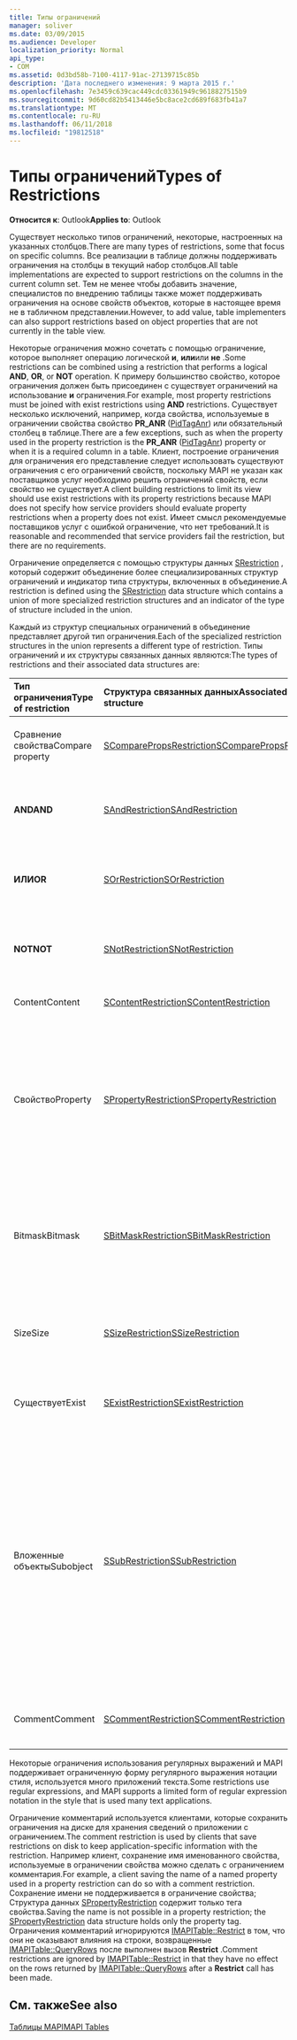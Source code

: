 ```yaml
---
title: Типы ограничений
manager: soliver
ms.date: 03/09/2015
ms.audience: Developer
localization_priority: Normal
api_type:
- COM
ms.assetid: 0d3bd58b-7100-4117-91ac-27139715c85b
description: 'Дата последнего изменения: 9 марта 2015 г.'
ms.openlocfilehash: 7e3459c639cac449cdc03361949c9618827515b9
ms.sourcegitcommit: 9d60cd82b5413446e5bc8ace2cd689f683fb41a7
ms.translationtype: MT
ms.contentlocale: ru-RU
ms.lasthandoff: 06/11/2018
ms.locfileid: "19812518"
---
```

# <a name="types-of-restrictions"></a><span data-ttu-id="184b7-103">Типы ограничений</span><span class="sxs-lookup"><span data-stu-id="184b7-103">Types of Restrictions</span></span>

  
  
<span data-ttu-id="184b7-104">**Относится к**: Outlook</span><span class="sxs-lookup"><span data-stu-id="184b7-104">**Applies to**: Outlook</span></span> 
  
<span data-ttu-id="184b7-105">Существует несколько типов ограничений, некоторые, настроенных на указанных столбцов.</span><span class="sxs-lookup"><span data-stu-id="184b7-105">There are many types of restrictions, some that focus on specific columns.</span></span> <span data-ttu-id="184b7-106">Все реализации в таблице должны поддерживать ограничения на столбцы в текущий набор столбцов.</span><span class="sxs-lookup"><span data-stu-id="184b7-106">All table implementations are expected to support restrictions on the columns in the current column set.</span></span> <span data-ttu-id="184b7-107">Тем не менее чтобы добавить значение, специалистов по внедрению таблицы также может поддерживать ограничения на основе свойств объектов, которые в настоящее время не в табличном представлении.</span><span class="sxs-lookup"><span data-stu-id="184b7-107">However, to add value, table implementers can also support restrictions based on object properties that are not currently in the table view.</span></span>
  
<span data-ttu-id="184b7-108">Некоторые ограничения можно сочетать с помощью ограничение, которое выполняет операцию логической **и**, **или**или **не** .</span><span class="sxs-lookup"><span data-stu-id="184b7-108">Some restrictions can be combined using a restriction that performs a logical **AND**, **OR**, or **NOT** operation.</span></span> <span data-ttu-id="184b7-109">К примеру большинство свойство, которое ограничения должен быть присоединен с существует ограничений на использование **и** ограничения.</span><span class="sxs-lookup"><span data-stu-id="184b7-109">For example, most property restrictions must be joined with exist restrictions using **AND** restrictions.</span></span> <span data-ttu-id="184b7-110">Существует несколько исключений, например, когда свойства, используемые в ограничении свойства свойство **PR_ANR** ([PidTagAnr](pidtaganr-canonical-property.md)) или обязательный столбец в таблице.</span><span class="sxs-lookup"><span data-stu-id="184b7-110">There are a few exceptions, such as when the property used in the property restriction is the **PR_ANR** ([PidTagAnr](pidtaganr-canonical-property.md)) property or when it is a required column in a table.</span></span> <span data-ttu-id="184b7-111">Клиент, построение ограничения для ограничения его представление следует использовать существуют ограничения с его ограничений свойств, поскольку MAPI не указан как поставщиков услуг необходимо решить ограничений свойств, если свойство не существует.</span><span class="sxs-lookup"><span data-stu-id="184b7-111">A client building restrictions to limit its view should use exist restrictions with its property restrictions because MAPI does not specify how service providers should evaluate property restrictions when a property does not exist.</span></span> <span data-ttu-id="184b7-112">Имеет смысл рекомендуемые поставщиков услуг с ошибкой ограничение, что нет требований.</span><span class="sxs-lookup"><span data-stu-id="184b7-112">It is reasonable and recommended that service providers fail the restriction, but there are no requirements.</span></span> 
  
<span data-ttu-id="184b7-113">Ограничение определяется с помощью структуры данных [SRestriction](srestriction.md) , который содержит объединение более специализированных структур ограничений и индикатор типа структуры, включенных в объединение.</span><span class="sxs-lookup"><span data-stu-id="184b7-113">A restriction is defined using the [SRestriction](srestriction.md) data structure which contains a union of more specialized restriction structures and an indicator of the type of structure included in the union.</span></span> 
  
<span data-ttu-id="184b7-114">Каждый из структур специальных ограничений в объединение представляет другой тип ограничения.</span><span class="sxs-lookup"><span data-stu-id="184b7-114">Each of the specialized restriction structures in the union represents a different type of restriction.</span></span> <span data-ttu-id="184b7-115">Типы ограничений и их структуры связанных данных являются:</span><span class="sxs-lookup"><span data-stu-id="184b7-115">The types of restrictions and their associated data structures are:</span></span>
  
|<span data-ttu-id="184b7-116">**Тип ограничения**</span><span class="sxs-lookup"><span data-stu-id="184b7-116">**Type of restriction**</span></span>|<span data-ttu-id="184b7-117">**Структура связанных данных**</span><span class="sxs-lookup"><span data-stu-id="184b7-117">**Associated data structure**</span></span>|<span data-ttu-id="184b7-118">**Описание**</span><span class="sxs-lookup"><span data-stu-id="184b7-118">**Description**</span></span>|
|:-----|:-----|:-----|
|<span data-ttu-id="184b7-119">Сравнение свойства</span><span class="sxs-lookup"><span data-stu-id="184b7-119">Compare property</span></span>  <br/> |[<span data-ttu-id="184b7-120">SComparePropsRestriction</span><span class="sxs-lookup"><span data-stu-id="184b7-120">SComparePropsRestriction</span></span>](scomparepropsrestriction.md) <br/> |<span data-ttu-id="184b7-121">Сравнивает два свойства того же типа.</span><span class="sxs-lookup"><span data-stu-id="184b7-121">Compares two properties of the same type.</span></span>  <br/> |
|<span data-ttu-id="184b7-122">**AND**</span><span class="sxs-lookup"><span data-stu-id="184b7-122">**AND**</span></span> <br/> |[<span data-ttu-id="184b7-123">SAndRestriction</span><span class="sxs-lookup"><span data-stu-id="184b7-123">SAndRestriction</span></span>](sandrestriction.md) <br/> |<span data-ttu-id="184b7-124">Выполняет операцию логической **и** два или более ограничений на.</span><span class="sxs-lookup"><span data-stu-id="184b7-124">Performs a logical **AND** operation on two or more restrictions.</span></span>  <br/> |
|<span data-ttu-id="184b7-125">**ИЛИ**</span><span class="sxs-lookup"><span data-stu-id="184b7-125">**OR**</span></span> <br/> |[<span data-ttu-id="184b7-126">SOrRestriction</span><span class="sxs-lookup"><span data-stu-id="184b7-126">SOrRestriction</span></span>](sorrestriction.md) <br/> |<span data-ttu-id="184b7-127">Выполняет операцию логической **или** на двух или более ограничений.</span><span class="sxs-lookup"><span data-stu-id="184b7-127">Performs a logical **OR** operation on two or more restrictions.</span></span>  <br/> |
|<span data-ttu-id="184b7-128">**NOT**</span><span class="sxs-lookup"><span data-stu-id="184b7-128">**NOT**</span></span> <br/> |[<span data-ttu-id="184b7-129">SNotRestriction</span><span class="sxs-lookup"><span data-stu-id="184b7-129">SNotRestriction</span></span>](snotrestriction.md) <br/> |<span data-ttu-id="184b7-130">Выполняет операцию логической **NOT** на два или несколько ограничений.</span><span class="sxs-lookup"><span data-stu-id="184b7-130">Performs a logical **NOT** operation on two or more restrictions.</span></span>  <br/> |
|<span data-ttu-id="184b7-131">Content</span><span class="sxs-lookup"><span data-stu-id="184b7-131">Content</span></span>  <br/> |[<span data-ttu-id="184b7-132">SContentRestriction</span><span class="sxs-lookup"><span data-stu-id="184b7-132">SContentRestriction</span></span>](scontentrestriction.md) <br/> |<span data-ttu-id="184b7-133">Ищет указанные данные.</span><span class="sxs-lookup"><span data-stu-id="184b7-133">Locates specified data.</span></span>  <br/> |
|<span data-ttu-id="184b7-134">Свойство</span><span class="sxs-lookup"><span data-stu-id="184b7-134">Property</span></span>  <br/> |[<span data-ttu-id="184b7-135">SPropertyRestriction</span><span class="sxs-lookup"><span data-stu-id="184b7-135">SPropertyRestriction</span></span>](spropertyrestriction.md) <br/> |<span data-ttu-id="184b7-136">Указывает значение конкретного свойства, как критерии для сопоставления.</span><span class="sxs-lookup"><span data-stu-id="184b7-136">Specifies a particular property value as criteria for matching.</span></span> <span data-ttu-id="184b7-137">Можно использовать, например, для поиска для определенного типа вложения.</span><span class="sxs-lookup"><span data-stu-id="184b7-137">Can be used, for example, to search for a particular type of attachment.</span></span>  <br/> |
|<span data-ttu-id="184b7-138">Bitmask</span><span class="sxs-lookup"><span data-stu-id="184b7-138">Bitmask</span></span>  <br/> |[<span data-ttu-id="184b7-139">SBitMaskRestriction</span><span class="sxs-lookup"><span data-stu-id="184b7-139">SBitMaskRestriction</span></span>](sbitmaskrestriction.md) <br/> |<span data-ttu-id="184b7-140">Как правило применяется Битовая маска со свойством PT_LONG режим определенного флаги.</span><span class="sxs-lookup"><span data-stu-id="184b7-140">Applies a bitmask to a PT_LONG property, typically to determine whether particular flags are set.</span></span>  <br/> |
|<span data-ttu-id="184b7-141">Size</span><span class="sxs-lookup"><span data-stu-id="184b7-141">Size</span></span>  <br/> |[<span data-ttu-id="184b7-142">SSizeRestriction</span><span class="sxs-lookup"><span data-stu-id="184b7-142">SSizeRestriction</span></span>](ssizerestriction.md) <br/> |<span data-ttu-id="184b7-143">Проверяет размер свойства, с помощью стандартные операторы сравнения.</span><span class="sxs-lookup"><span data-stu-id="184b7-143">Tests the size of a property using standard relational operators.</span></span>  <br/> |
|<span data-ttu-id="184b7-144">Существует</span><span class="sxs-lookup"><span data-stu-id="184b7-144">Exist</span></span>  <br/> |[<span data-ttu-id="184b7-145">SExistRestriction</span><span class="sxs-lookup"><span data-stu-id="184b7-145">SExistRestriction</span></span>](sexistrestriction.md) <br/> |<span data-ttu-id="184b7-146">Проверяет, является ли объект имеет значение для свойства.</span><span class="sxs-lookup"><span data-stu-id="184b7-146">Tests whether an object has a value for a property.</span></span>  <br/> |
|<span data-ttu-id="184b7-147">Вложенные объекты</span><span class="sxs-lookup"><span data-stu-id="184b7-147">Subobject</span></span>  <br/> |[<span data-ttu-id="184b7-148">SSubRestriction</span><span class="sxs-lookup"><span data-stu-id="184b7-148">SSubRestriction</span></span>](ssubrestriction.md) <br/> |<span data-ttu-id="184b7-149">Используется для поиска через вложенных объектов или объектов, которые не были доступны с идентификатором записи, такие как получатели и вложения.</span><span class="sxs-lookup"><span data-stu-id="184b7-149">Used for searching through subobjects, or objects that cannot be accessed with an entry identifier, such as recipients and attachments.</span></span> <span data-ttu-id="184b7-150">Можно использовать, например, для поиска сообщения для определенного получателя.</span><span class="sxs-lookup"><span data-stu-id="184b7-150">Can be used, for example, to look for messages for a particular recipient.</span></span>  <br/> |
|<span data-ttu-id="184b7-151">Comment</span><span class="sxs-lookup"><span data-stu-id="184b7-151">Comment</span></span>  <br/> |[<span data-ttu-id="184b7-152">SCommentRestriction</span><span class="sxs-lookup"><span data-stu-id="184b7-152">SCommentRestriction</span></span>](scommentrestriction.md) <br/> |<span data-ttu-id="184b7-153">Связывает объект с набором именованных свойств.</span><span class="sxs-lookup"><span data-stu-id="184b7-153">Associates an object with a set of named properties.</span></span>  <br/> |
   
<span data-ttu-id="184b7-154">Некоторые ограничения использования регулярных выражений и MAPI поддерживает ограниченную форму регулярного выражения нотации стиля, используется много приложений текста.</span><span class="sxs-lookup"><span data-stu-id="184b7-154">Some restrictions use regular expressions, and MAPI supports a limited form of regular expression notation in the style that is used many text applications.</span></span>
  
<span data-ttu-id="184b7-155">Ограничение комментарий используется клиентами, которые сохранить ограничения на диске для хранения сведений о приложении с ограничением.</span><span class="sxs-lookup"><span data-stu-id="184b7-155">The comment restriction is used by clients that save restrictions on disk to keep application-specific information with the restriction.</span></span> <span data-ttu-id="184b7-156">Например клиент, сохранение имя именованного свойства, используемые в ограничении свойства можно сделать с ограничением комментария.</span><span class="sxs-lookup"><span data-stu-id="184b7-156">For example, a client saving the name of a named property used in a property restriction can do so with a comment restriction.</span></span> <span data-ttu-id="184b7-157">Сохранение имени не поддерживается в ограничение свойства; Структура данных [SPropertyRestriction](spropertyrestriction.md) содержит только тега свойства.</span><span class="sxs-lookup"><span data-stu-id="184b7-157">Saving the name is not possible in a property restriction; the [SPropertyRestriction](spropertyrestriction.md) data structure holds only the property tag.</span></span> <span data-ttu-id="184b7-158">Ограничения комментарий игнорируются [IMAPITable::Restrict](imapitable-restrict.md) в том, что они не оказывают влияния на строки, возвращенные [IMAPITable::QueryRows](imapitable-queryrows.md) после выполнен вызов **Restrict** .</span><span class="sxs-lookup"><span data-stu-id="184b7-158">Comment restrictions are ignored by [IMAPITable::Restrict](imapitable-restrict.md) in that they have no effect on the rows returned by [IMAPITable::QueryRows](imapitable-queryrows.md) after a **Restrict** call has been made.</span></span> 
  
## <a name="see-also"></a><span data-ttu-id="184b7-159">См. также</span><span class="sxs-lookup"><span data-stu-id="184b7-159">See also</span></span>



[<span data-ttu-id="184b7-160">Таблицы MAPI</span><span class="sxs-lookup"><span data-stu-id="184b7-160">MAPI Tables</span></span>](mapi-tables.md)

